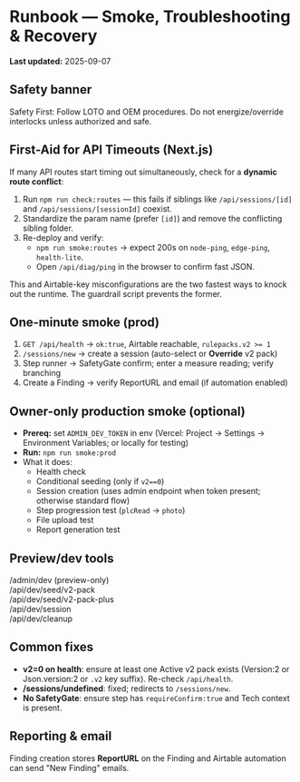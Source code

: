 # Runbook — Smoke, Troubleshooting & Recovery
**Last updated:** 2025-09-07

## Safety banner
Safety First: Follow LOTO and OEM procedures. Do not energize/override interlocks unless authorized and safe.

## First-Aid for API Timeouts (Next.js)

If many API routes start timing out simultaneously, check for a **dynamic route conflict**:

1. Run `npm run check:routes` — this fails if siblings like `/api/sessions/[id]` and `/api/sessions/[sessionId]` coexist.
2. Standardize the param name (prefer `[id]`) and remove the conflicting sibling folder.
3. Re-deploy and verify:
   - `npm run smoke:routes` → expect 200s on `node-ping`, `edge-ping`, `health-lite`.
   - Open `/api/diag/ping` in the browser to confirm fast JSON.

This and Airtable-key misconfigurations are the two fastest ways to knock out the runtime. The guardrail script prevents the former.

## One-minute smoke (prod)
1) `GET /api/health` → `ok:true`, Airtable reachable, `rulepacks.v2 >= 1`  
2) `/sessions/new` → create a session (auto-select or **Override** v2 pack)  
3) Step runner → SafetyGate confirm; enter a measure reading; verify branching  
4) Create a Finding → verify ReportURL and email (if automation enabled)

## Owner-only production smoke (optional)
- **Prereq:** set `ADMIN_DEV_TOKEN` in env (Vercel: Project → Settings → Environment Variables; or locally for testing)
- **Run:** `npm run smoke:prod`
- What it does:
  - Health check
  - Conditional seeding (only if `v2==0`)
  - Session creation (uses admin endpoint when token present; otherwise standard flow)
  - Step progression test (`plcRead` → `photo`)
  - File upload test
  - Report generation test

## Preview/dev tools
/admin/dev (preview-only)  
/api/dev/seed/v2-pack  
/api/dev/seed/v2-pack-plus  
/api/dev/session  
/api/dev/cleanup

## Common fixes
- **v2=0 on health**: ensure at least one Active v2 pack exists (Version:2 or Json.version:2 or `.v2` key suffix). Re-check `/api/health`.  
- **/sessions/undefined**: fixed; redirects to `/sessions/new`.  
- **No SafetyGate**: ensure step has `requireConfirm:true` and Tech context is present.

## Reporting & email
Finding creation stores **ReportURL** on the Finding and Airtable automation can send "New Finding" emails.
